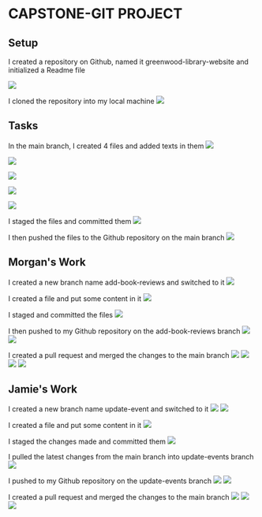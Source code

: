 # CAPSTONE-GIT PROJECT
## Setup
I created a repository on Github, named it greenwood-library-website and initialized a Readme file

![](./git%20repo.png)

I cloned the repository into my local machine
![](./git%20clone.png)

## Tasks
In the main branch, I created 4 files and added texts in them
![](./create%20files.png)

![](./vi%20file1.png)

![](./vi%20file2.png)

![](./vi%20file3.png)

![](./vi%20file4.png)

I staged the files and committed them
![](./add-commit1.png)

I then pushed the files to the Github repository on the main branch
![](./git%20push%20main.png)

## Morgan's Work
I created a new branch name add-book-reviews and switched to it
![](./create%20newbranch.png)

I created a file and put some content in it
![](./cat%20book_review.png)

I staged and committed the files
![](./git%20commit%20morgan.png)

I then pushed to my Github repository on the add-book-reviews branch
![](./git%20push%20add-book.png)
![](./add-book-review%20url.png)

I created a pull request and merged the changes to the main branch
![](./pull%20request%201.png)
![](./pull%20request%202.png)
![](./pull%20request%203.png)
![](./merge1.png)

## Jamie's Work
I created a new branch name update-event and switched to it
![](./checkout%20tom.png)
![](./update-events%20url.png)

I created a file and put some content in it
![](./create%20file%20tom.png)

I staged the changes made and committed them
![](./add-coomit%20tom.png)

I pulled the latest changes from the main branch into update-events branch
![](./git%20pull%20tom.png)

I pushed to my Github repository on the update-events branch
![](./git%20push%20tom.png)
![](./update-events%20url.png)

I created a pull request and merged the changes to the main branch
![](./pull%20request%20tom.png)
![](./merge1%20tom.png)
![](./merge2%20tom.png)